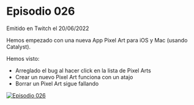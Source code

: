 # Episodio 026

Emitido en Twitch el 20/06/2022 

Hemos empezado con una nueva App Pixel Art para iOS y Mac (usando Catalyst).

Hemos visto: 

- Arreglado el bug al hacer click en la lista de Pixel Arts
- Crear un nuevo Pixel Art funciona con un atajo
- Borrar un Pixel Art sigue fallando

[![Episodio 026](http://img.youtube.com/vi/GXDVzLWW2Vs/0.jpg)](https://youtu.be/GXDVzLWW2Vs)
